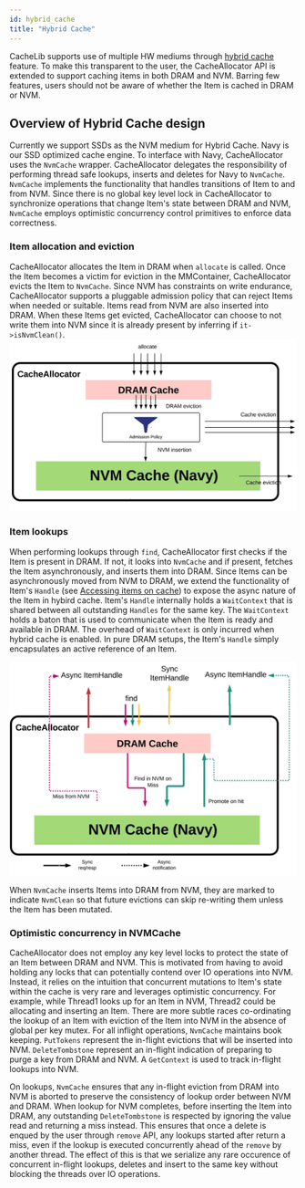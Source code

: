 ```yaml
---
id: hybrid_cache
title: "Hybrid Cache"
---
```



CacheLib supports use of multiple HW mediums through [hybrid cache](/docs/Cache_Library_User_Guides/HybridCache/) feature. To make this transparent to the user, the CacheAllocator API is extended to support caching items in both DRAM and NVM. Barring few features, users should not be aware of whether the Item is cached in DRAM or NVM.


## Overview of Hybrid Cache design
Currently we support SSDs as the NVM medium for Hybrid Cache. Navy is our SSD optimized cache engine. To interface  with Navy,  CacheAllocator uses the `NvmCache` wrapper. CacheAllocator delegates the responsibility of performing thread safe lookups,  inserts and deletes for Navy to `NvmCache`. `NvmCache` implements the functionality that handles transitions of Item to and from NVM. Since there is no global key level lock in CacheAllocator to synchronize operations that change Item's state between DRAM and NVM, `NvmCache` employs optimistic concurrency control primitives to enforce data correctness.

### Item allocation and eviction
CacheAllocator allocates the Item in DRAM when `allocate` is called. Once the Item becomes a victim for eviction in the MMContainer, CacheAllocator evicts the Item to `NvmCache`. Since NVM has constraints on write endurance, CacheAllocator supports a pluggable admission policy that can reject Items when needed or suitable.  Items read from NVM are also inserted into DRAM. When these Items get evicted, CacheAllocator can choose to not write them into NVM since it is already present by inferring if `it->isNvmClean()`.
![](Hybrid_Cache_allocate.png "allocate with hybrid cache ")

### Item lookups
When performing lookups through `find`, CacheAllocator first checks if the Item is present in DRAM. If not, it looks into `NvmCache` and if present, fetches the Item asynchronously, and inserts them into DRAM. Since Items can be asynchronously moved from NVM to DRAM,  we extend the functionality of Item's `Handle` (see [Accessing items on cache](/docs/Cache_Library_User_Guides/HybridCache/)) to expose the async nature of the Item in hybird cache. Item's `Handle` internally holds a `WaitContext` that is shared between all outstanding `Handles` for the same key. The `WaitContext` holds a baton that is used to  communicate when the Item is ready and available in DRAM. The overhead of `WaitContext` is only incurred when hybrid cache is enabled. In pure DRAM setups, the Item's `Handle` simply encapsulates an active reference of an Item.

![](Hybrid_Cache_find.png)

When `NvmCache`  inserts Items into DRAM from NVM, they are marked to indicate `NvmClean`  so that future evictions can skip re-writing them unless the Item has been mutated.

### Optimistic concurrency in NVMCache
CacheAllocator does not employ any key level locks to protect the state of an Item between DRAM and NVM. This is motivated from having to avoid holding any locks that can potentially contend over IO operations into NVM.  Instead, it relies on the intuition that concurrent mutations to Item's state within the cache is very rare and leverages optimistic concurrency. For example, while Thread1 looks up for an Item in NVM, Thread2 could be allocating and inserting an Item. There are more subtle races co-ordinating the lookup of an Item with eviction of the Item into NVM in the absence of global per key mutex.  For all inflight operations, `NvmCache` maintains book keeping. `PutTokens` represent the in-flight evictions that will be inserted into NVM. `DeleteTombstone` represent an in-flight indication of preparing to purge a key from DRAM and NVM. A `GetContext` is used to track in-flight lookups into NVM.

On lookups, `NvmCache` ensures that any in-flight eviction from DRAM into NVM is aborted to preserve the consistency of lookup order between NVM and DRAM. When lookup for NVM completes, before inserting the Item into DRAM, any outstanding `DeleteTombstone` is respected by ignoring the value read and returning a miss instead. This ensures that once a delete is enqued by the user through `remove` API, any lookups started after return a miss, even if the lookup is executed concurrently ahead of the `remove` by another thread. The effect of this is that we serialize any rare occurence of concurrent in-flight lookups, deletes and insert to the same key without blocking the  threads over IO operations.
